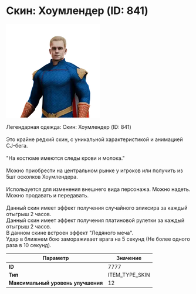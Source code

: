 # Скин: Хоумлендер (ID: 841)

![Item Image](../img/7777.webp?raw=true)

Легендарная одежда: Скин: Хоумлендер (ID: 841)<br><br>Это крайне редкий скин, с уникальной характеристикой и анимацией CJ-бега.<br><br>"На костюме имеются следы крови и молока."<br><br>Можно приобрести на центральном рынке у игроков или получить из 5шт осколков Хоумлендера.<br><br>Используется для изменения внешнего вида персонажа. Можно надеть.<br>Можно продавать и передавать.<br><br>Данный скин имеет эффект получения случайного эликсира за каждый отыгрыш 2 часов.<br>Данный скин имеет эффект получения платиновой рулетки за каждый отыгрыш 2 часов.<br>В данном скине встроен эффект "Ледяного меча".<br>Удар в ближнем бою замораживает врага на 5 секунд (Не более одного раза в 10 секунд).<br>


| Параметр | Значение |
|----------|----------|
| **ID** | 7777 |
| **Тип** | ITEM_TYPE_SKIN |
| **Максимальный уровень улучшения** | 12 |

